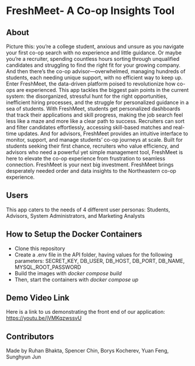 # FreshMeet- A Co-op Insights Tool

## About

Picture this: you’re a college student, anxious and unsure as you navigate your first co-op search with no experience and little guidance. Or maybe you’re a recruiter, spending countless hours sorting through unqualified candidates and struggling to find the right fit for your growing company. And then there’s the co-op advisor—overwhelmed, managing hundreds of students, each needing unique support, with no efficient way to keep up.
Enter FreshMeet, the data-driven platform poised to revolutionize how co-ops are experienced. This app tackles the biggest pain points in the current system: the disorganized, stressful hunt for the right opportunities, inefficient hiring processes, and the struggle for personalized guidance in a sea of students. With FreshMeet, students get personalized dashboards that track their applications and skill progress, making the job search feel less like a maze and more like a clear path to success. Recruiters can sort and filter candidates effortlessly, accessing skill-based matches and real-time updates. And for advisors, FreshMeet provides an intuitive interface to monitor, support, and manage students’ co-op journeys at scale.
Built for students seeking their first chance, recruiters who value efficiency, and advisors who need a powerful yet simple management tool, FreshMeet is here to elevate the co-op experience from frustration to seamless connection. FreshMeet is your next big investment. FreshMeet brings desperately needed order and data insights to the Northeastern co-op experience.

## Users

This app caters to the needs of 4 different user personas: Students, Advisors, System Administrators, and Marketing Analysts

## How to Setup the Docker Containers
* Clone this repository
* Create a .env file in the API folder, having values for the following parameters: SECRET_KEY, DB_USER, DB_HOST, DB_PORT, DB_NAME, MYSQL_ROOT_PASSWORD
* Build the images with _docker compose build_
* Then, start the containers with _docker compose up_

## Demo Video Link
Here is a link to us demonstrating the front end of our application: https://youtu.be/jVMKqzwssvU

## Contributors

Made by Ruhan Bhakta, Spencer Chin, Borys Kocherev, Yuan Feng, Sunghyun Jun



